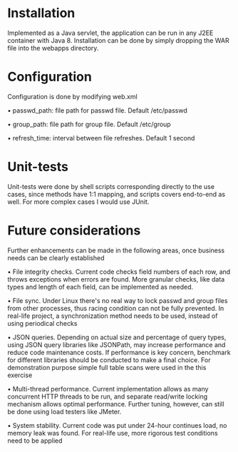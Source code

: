 Installation
====

Implemented as a Java servlet, the application can be run in any J2EE container with Java 8. Installation can be done by simply dropping the WAR file into the webapps directory.

Configuration
====

Configuration is done by modifying web.xml

 • passwd_path: file path for passwd file. Default /etc/passwd

 • group_path: file path for group file. Default /etc/group

 • refresh_time: interval between file refreshes. Default 1 second
 
Unit-tests
====

Unit-tests were done by shell scripts corresponding directly to the use cases, since methods have 1:1 mapping, and scripts covers end-to-end as well. For more complex cases I would use JUnit.

Future considerations
====

Further enhancements can be made in the following areas, once business needs can be clearly established

• File integrity checks. Current code checks field numbers of each row, and throws exceptions when errors are found. More granular checks, like data types and length of each field, can be implemented as needed.

• File sync. Under Linux there's no real way to lock passwd and group files from other processes, thus racing condition can not be fully prevented. In real-life project, a synchronization method needs to be used, instead of using periodical checks

• JSON queries. Depending on actual size and percentage of query types, using JSON query libraries like JSONPath, may increase performance and reduce code maintenance costs. If performance is key concern, benchmark for different libraries should be conducted to make a final choice. For demonstration purpose simple full table scans were used in the this exercise

• Multi-thread performance. Current implementation allows as many concurrent HTTP threads to be run, and separate read/write locking mechanism allows optimal performance. Further tuning, however, can still be done using load testers like JMeter.

• System stability. Current code was put under 24-hour continues load, no memory leak was found. For real-life use, more rigorous test conditions need to be applied
